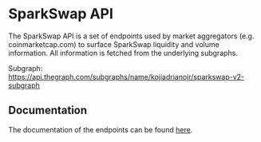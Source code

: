 # SparkSwap API

The SparkSwap API is a set of endpoints used by market aggregators (e.g. coinmarketcap.com) to surface SparkSwap liquidity
and volume information. All information is fetched from the underlying subgraphs.

Subgraph: https://api.thegraph.com/subgraphs/name/kojiadrianojr/sparkswap-v2-subgraph

## Documentation

The documentation of the endpoints can be found [here](./documentation.md).

